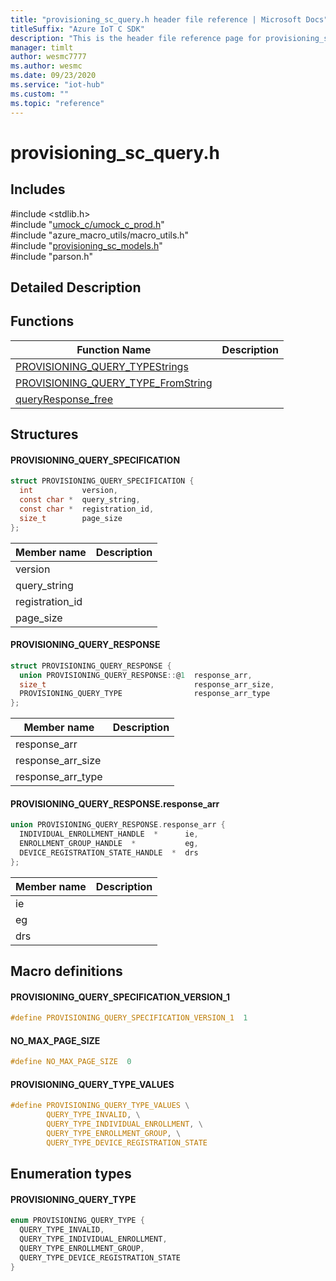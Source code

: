 ```yaml
---                             
title: "provisioning_sc_query.h header file reference | Microsoft Docs" 
titleSuffix: "Azure IoT C SDK"            
description: "This is the header file reference page for provisioning_sc_query.h in the Azure IoT C SDK. This SDK is used with Azure IoT Hub and Azure IoT Hub Device Provisioning Service"            
manager: timlt                 
author: wesmc7777              
ms.author: wesmc               
ms.date: 09/23/2020                    
ms.service: "iot-hub"             
ms.custom: ""                
ms.topic: "reference"        
---                            
```


# provisioning_sc_query.h 

## Includes

\#include <stdlib.h>  
\#include "[umock_c/umock_c_prod.h](umock-c-prod-h.md)"  
\#include "azure_macro_utils/macro_utils.h"  
\#include "[provisioning_sc_models.h](provisioning-sc-models-h.md)"  
\#include "parson.h"  

## Detailed Description

## Functions

Function Name                  | Description                                
--------------------------------|---------------------------------------------
[PROVISIONING_QUERY_TYPEStrings](./provisioning-sc-query-h/provisioning-query-typestrings.md)            | 
[PROVISIONING_QUERY_TYPE_FromString](./provisioning-sc-query-h/provisioning-query-type-fromstring.md)            | 
[queryResponse_free](./provisioning-sc-query-h/queryresponse-free.md)            | 

## Structures

#### PROVISIONING_QUERY_SPECIFICATION

```C
struct PROVISIONING_QUERY_SPECIFICATION {
  int           version,
  const char *  query_string,
  const char *  registration_id,
  size_t        page_size
};
```
Member name                 | Description                                
----------------------------|----------------
 version            | 
 query_string            | 
 registration_id            | 
 page_size            | 
#### PROVISIONING_QUERY_RESPONSE

```C
struct PROVISIONING_QUERY_RESPONSE {
  union PROVISIONING_QUERY_RESPONSE::@1  response_arr,
  size_t                                 response_arr_size,
  PROVISIONING_QUERY_TYPE                response_arr_type
};
```
Member name                 | Description                                
----------------------------|----------------
 response_arr            | 
 response_arr_size            | 
 response_arr_type            | 
#### PROVISIONING_QUERY_RESPONSE.response_arr

```C
union PROVISIONING_QUERY_RESPONSE.response_arr {
  INDIVIDUAL_ENROLLMENT_HANDLE  *      ie,
  ENROLLMENT_GROUP_HANDLE  *           eg,
  DEVICE_REGISTRATION_STATE_HANDLE  *  drs
};
```
Member name                 | Description                                
----------------------------|----------------
 ie            | 
 eg            | 
 drs            | 

## Macro definitions

#### PROVISIONING_QUERY_SPECIFICATION_VERSION_1

```C
#define PROVISIONING_QUERY_SPECIFICATION_VERSION_1  1 
```

#### NO_MAX_PAGE_SIZE

```C
#define NO_MAX_PAGE_SIZE  0 
```

#### PROVISIONING_QUERY_TYPE_VALUES

```C
#define PROVISIONING_QUERY_TYPE_VALUES \
        QUERY_TYPE_INVALID, \
        QUERY_TYPE_INDIVIDUAL_ENROLLMENT, \
        QUERY_TYPE_ENROLLMENT_GROUP, \
        QUERY_TYPE_DEVICE_REGISTRATION_STATE 
```

## Enumeration types

#### PROVISIONING_QUERY_TYPE

```C
enum PROVISIONING_QUERY_TYPE {
  QUERY_TYPE_INVALID,
  QUERY_TYPE_INDIVIDUAL_ENROLLMENT,
  QUERY_TYPE_ENROLLMENT_GROUP,
  QUERY_TYPE_DEVICE_REGISTRATION_STATE
}
```

